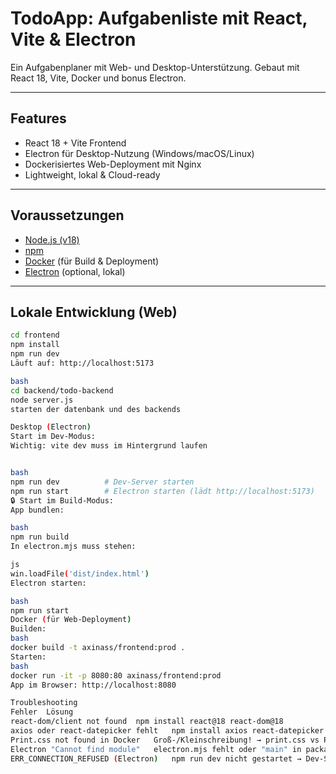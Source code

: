 

# TodoApp: Aufgabenliste mit React, Vite & Electron

Ein Aufgabenplaner mit Web- und Desktop-Unterstützung. Gebaut mit React 18, Vite, Docker und bonus Electron.

---

##  Features

- React 18 + Vite Frontend
- Electron für Desktop-Nutzung (Windows/macOS/Linux)
- Dockerisiertes Web-Deployment mit Nginx
- Lightweight, lokal & Cloud-ready

---

## Voraussetzungen

- [Node.js (v18)](https://nodejs.org/)
- [npm](https://www.npmjs.com/)
- [Docker](https://www.docker.com/) (für Build & Deployment)
- [Electron](https://www.electronjs.org/) (optional, lokal)

---

## Lokale Entwicklung (Web)

```bash
cd frontend
npm install
npm run dev
Läuft auf: http://localhost:5173

bash
cd backend/todo-backend
node server.js
starten der datenbank und des backends

Desktop (Electron)
Start im Dev-Modus:
Wichtig: vite dev muss im Hintergrund laufen


bash
npm run dev          # Dev-Server starten
npm run start        # Electron starten (lädt http://localhost:5173)
🔒 Start im Build-Modus:
App bundlen:

bash
npm run build
In electron.mjs muss stehen:

js
win.loadFile('dist/index.html')
Electron starten:

bash
npm run start
Docker (für Web-Deployment)
Builden:
bash
docker build -t axinass/frontend:prod .
Starten:
bash
docker run -it -p 8080:80 axinass/frontend:prod
App im Browser: http://localhost:8080

Troubleshooting
Fehler	Lösung
react-dom/client not found	npm install react@18 react-dom@18
axios oder react-datepicker fehlt	npm install axios react-datepicker
Print.css not found in Docker	Groß-/Kleinschreibung! → print.css vs Print.css
Electron "Cannot find module"	electron.mjs fehlt oder "main" in package.json falsch
ERR_CONNECTION_REFUSED (Electron)	npm run dev nicht gestartet → Dev-Server fehlt


